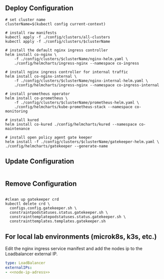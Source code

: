 ## Deploy Configuration
```shell
# set cluster name
clusterName=$(kubectl config current-context)

# install raw manifests
kubectl apply -f ./config/clusters/all-clusters
kubectl apply -f ./config/clusters/$clusterName

# install the default nginx ingress controller
helm install co-nginx \
    -f ./config/clusters/$clusterName/nginx-helm.yaml \
    ./config/helmcharts/ingress-nginx --namespace co-ingress

# install nginx ingress controller for internal traffic
helm install co-nginx-internal \
    -f ./config/clusters/$clusterName/nginx-internal-helm.yaml \
    ./config/helmcharts/ingress-nginx --namespace co-ingress-internal

# install prometheus operator
helm install co-prometheus \
    -f ./config/clusters/$clusterName/prometheus-helm.yaml \
    ./config/helmcharts/kube-prometheus-stack --namespace co-monitoring

# install kured
helm install co-kured ./config/helmcharts/kured --namespace co-maintenance

# install open policy agent gate keeper
helm install -f ./config/clusters/$clusterName/gatekeeper-helm.yaml \
./config/helmcharts/gatekeeper --generate-name

```

## Update Configuration
```shell

```

## Remove Configuration
```shell

#clean up gatekeeper crd
kubectl delete crd \
  configs.config.gatekeeper.sh \
  constraintpodstatuses.status.gatekeeper.sh \
  constrainttemplatepodstatuses.status.gatekeeper.sh \
  constrainttemplates.templates.gatekeeper.sh

```
## For local lab environments (microk8s, k3s, etc.)
Edit the nginx ingress service manifest and add the nodes ip to the Loadbalancer external IP.
```yaml
type: LoadBalancer
externalIPs:
- <<node-ip-adress>>
```
